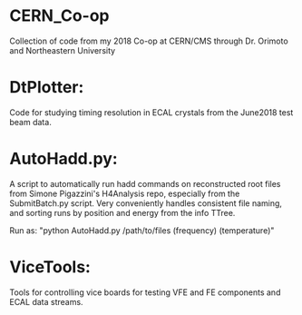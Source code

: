 # CERN_Co-op
Collection of code from my 2018 Co-op at CERN/CMS through Dr. Orimoto and Northeastern University

# DtPlotter:
Code for studying timing resolution in ECAL crystals from the June2018 test beam data.

# AutoHadd.py:
A script to automatically run hadd commands on reconstructed root files from Simone Pigazzini's H4Analysis repo, especially from the SubmitBatch.py script. Very conveniently handles consistent file naming, and sorting runs by position and energy from the info TTree.

Run as: "python AutoHadd.py /path/to/files (frequency) (temperature)"

# ViceTools:
Tools for controlling vice boards for testing VFE and FE components and ECAL data streams.
